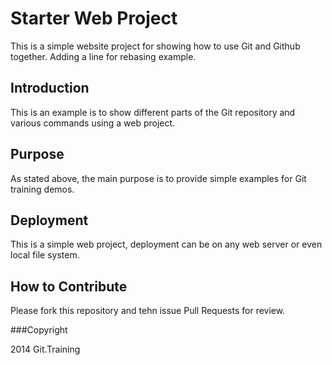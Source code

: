# Starter Web Project

This is a simple website project for showing how to use Git and Github together. Adding a line for rebasing example.

## Introduction
This is an example is to show different parts of the Git repository and various commands using a web project.

## Purpose
As stated above, the main purpose is to provide simple examples for Git training demos.

## Deployment

This is a simple web project, deployment can be on any web server or even local file system.

## How to Contribute
Please fork this repository and tehn issue Pull Requests for review.

###Copyright

2014 Git.Training